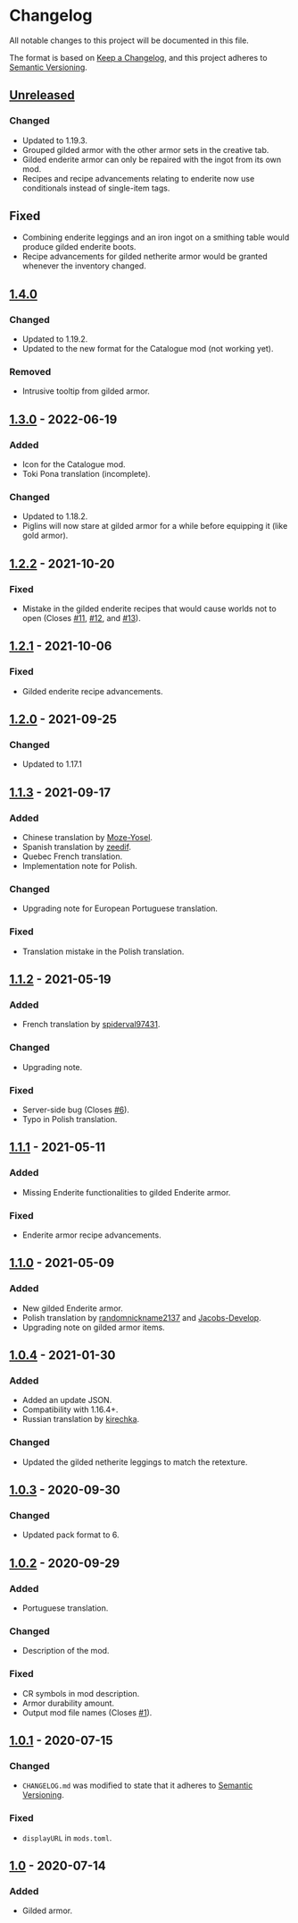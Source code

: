 # Changelog
All notable changes to this project will be documented in this file.

The format is based on [Keep a Changelog](https://keepachangelog.com/en/1.1.0/),
and this project adheres to [Semantic Versioning](https://semver.org/spec/v2.0.0.html).

## [Unreleased]
### Changed
- Updated to 1.19.3.
- Grouped gilded armor with the other armor sets in the creative tab.
- Gilded enderite armor can only be repaired with the ingot from its own mod.
- Recipes and recipe advancements relating to enderite now use conditionals instead of single-item tags.

## Fixed
- Combining enderite leggings and an iron ingot on a smithing table would produce gilded enderite boots.
- Recipe advancements for gilded netherite armor would be granted whenever the inventory changed.

## [1.4.0]
### Changed
- Updated to 1.19.2.
- Updated to the new format for the Catalogue mod (not working yet).

### Removed
- Intrusive tooltip from gilded armor.

## [1.3.0] - 2022-06-19
### Added
- Icon for the Catalogue mod.
- Toki Pona translation (incomplete).

### Changed
- Updated to 1.18.2.
- Piglins will now stare at gilded armor for a while before equipping it (like gold armor).

## [1.2.2] - 2021-10-20
### Fixed
- Mistake in the gilded enderite recipes that would cause worlds not to open
  (Closes [#11](https://github.com/MaroonShaded/GildedArmor/issues/11),
  [#12](https://github.com/MaroonShaded/GildedArmor/issues/12), and
  [#13](https://github.com/MaroonShaded/GildedArmor/issues/13)).

## [1.2.1] - 2021-10-06
### Fixed
- Gilded enderite recipe advancements.

## [1.2.0] - 2021-09-25
### Changed
- Updated to 1.17.1

## [1.1.3] - 2021-09-17
### Added
- Chinese translation by [Moze-Yosel](https://github.com/Moze-Yosel).
- Spanish translation by [zeedif](https://github.com/zeedif).
- Quebec French translation.
- Implementation note for Polish.

### Changed
- Upgrading note for European Portuguese translation.

### Fixed
- Translation mistake in the Polish translation.

## [1.1.2] - 2021-05-19
### Added
- French translation by [spiderval97431](https://www.curseforge.com/members/spiderval97431).

### Changed
- Upgrading note.

### Fixed
- Server-side bug (Closes [#6](https://github.com/MaroonShaded/GildedArmor/issues/6)).
- Typo in Polish translation.

## [1.1.1] - 2021-05-11
### Added
- Missing Enderite functionalities to gilded Enderite armor.

### Fixed
- Enderite armor recipe advancements.

## [1.1.0] - 2021-05-09
### Added
- New gilded Enderite armor.
- Polish translation by [randomnickname2137](https://www.curseforge.com/members/randomnickname2137) and [Jacobs-Develop](https://github.com/Jacobs-Develop).
- Upgrading note on gilded armor items.

## [1.0.4] - 2021-01-30
### Added
- Added an update JSON.
- Compatibility with 1.16.4+.
- Russian translation by [kirechka](https://www.curseforge.com/members/kirechka).
### Changed
- Updated the gilded netherite leggings to match the retexture.

## [1.0.3] - 2020-09-30
### Changed
- Updated pack format to 6.

## [1.0.2] - 2020-09-29
### Added
- Portuguese translation.
### Changed
- Description of the mod.
### Fixed
- CR symbols in mod description.
- Armor durability amount.
- Output mod file names (Closes [#1](https://github.com/MaroonShaded/GildedArmor/issues/1)).

## [1.0.1] - 2020-07-15
### Changed
- `CHANGELOG.md` was modified to state that it adheres to [Semantic Versioning](https://semver.org/).

### Fixed
- `displayURL` in `mods.toml`.

## [1.0] - 2020-07-14
### Added
- Gilded armor.

[Unreleased]: https://github.com/MaroonShaded/GildedArmor/compare/v1.4.0...HEAD
[1.4.0]: https://github.com/MaroonShaded/GildedArmor/compare/v1.3.0...v1.4.0
[1.3.0]: https://github.com/MaroonShaded/GildedArmor/compare/v1.2.2...v1.3.0
[1.2.2]: https://github.com/MaroonShaded/GildedArmor/compare/v1.2.1...v1.2.2
[1.2.1]: https://github.com/MaroonShaded/GildedArmor/compare/v1.2.0...v1.2.1
[1.2.0]: https://github.com/MaroonShaded/GildedArmor/compare/v1.1.3...v1.2.0
[1.1.3]: https://github.com/MaroonShaded/GildedArmor/compare/v1.1.2...v1.1.3
[1.1.2]: https://github.com/MaroonShaded/GildedArmor/compare/v1.1.1...v1.1.2
[1.1.1]: https://github.com/MaroonShaded/GildedArmor/compare/v1.1.0...v1.1.1
[1.1.0]: https://github.com/MaroonShaded/GildedArmor/compare/v1.0.4...v1.1.0
[1.0.4]: https://github.com/MaroonShaded/GildedArmor/compare/v1.0.3...v1.0.4
[1.0.3]: https://github.com/MaroonShaded/GildedArmor/compare/v1.0.2...v1.0.3
[1.0.2]: https://github.com/MaroonShaded/GildedArmor/compare/v1.0.1...v1.0.2
[1.0.1]: https://github.com/MaroonShaded/GildedArmor/compare/v1.0...v1.0.1
[1.0]: https://github.com/MaroonShaded/GildedArmor/releases/tag/v1.0
